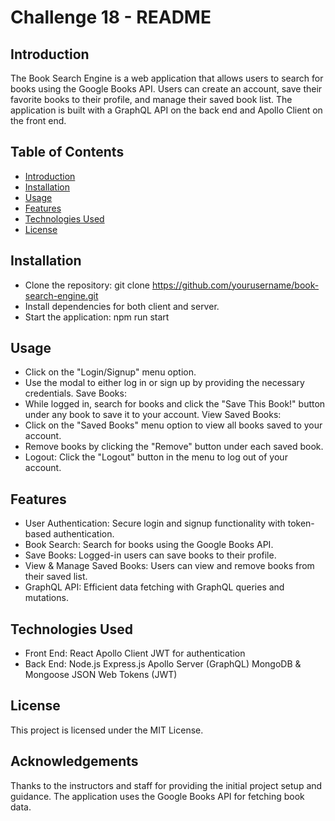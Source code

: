 # Challenge 18 - README

## Introduction
The Book Search Engine is a web application that allows users to search for books using the Google Books API. Users can create an account, save their favorite books to their profile, and manage their saved book list. The application is built with a GraphQL API on the back end and Apollo Client on the front end.

## Table of Contents
- [Introduction](#introduction)
- [Installation](#installation)
- [Usage](#usage)
- [Features](#features)
- [Technologies Used](#technologiesused)
- [License](#license)

## Installation
- Clone the repository:
git clone https://github.com/yourusername/book-search-engine.git
- Install dependencies for both client and server.
- Start the application:
npm run start

## Usage
- Click on the "Login/Signup" menu option.
- Use the modal to either log in or sign up by providing the necessary credentials.
Save Books:
- While logged in, search for books and click the "Save This Book!" button under any book to save it to your account.
View Saved Books:
- Click on the "Saved Books" menu option to view all books saved to your account.
- Remove books by clicking the "Remove" button under each saved book.
- Logout:
Click the "Logout" button in the menu to log out of your account.

## Features
- User Authentication: Secure login and signup functionality with token-based authentication.
- Book Search: Search for books using the Google Books API.
- Save Books: Logged-in users can save books to their profile.
- View & Manage Saved Books: Users can view and remove books from their saved list.
- GraphQL API: Efficient data fetching with GraphQL queries and mutations.

## Technologies Used
- Front End:
  React
  Apollo Client
  JWT for authentication
- Back End:
  Node.js
  Express.js
  Apollo Server (GraphQL)
  MongoDB & Mongoose
  JSON Web Tokens (JWT)
## License
This project is licensed under the MIT License.

## Acknowledgements
Thanks to the instructors and staff for providing the initial project setup and guidance.
The application uses the Google Books API for fetching book data.
